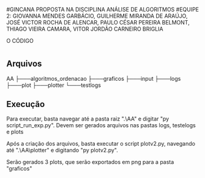 #GINCANA PROPOSTA NA DISCIPLINA ANÁLISE DE ALGORITMOS
#EQUIPE 2: GIOVANNA MENDES GARBÁCIO, GUILHERME MIRANDA DE ARAÚJO, JOSÉ VICTOR ROCHA DE ALENCAR, PAULO CÉSAR PEREIRA BELMONT, THIAGO VIEIRA CAMARA, VITOR JORDÃO CARNEIRO BRIGLIA

O CÓDIGO
#
## Arquivos
AA
├───algoritmos_ordenacao
├───graficos
├───input
├───logs
├───plot
├───plotter
└───testlogs
## Execução

Para executar, basta navegar até a pasta raiz ".\\AA" e digitar "py script_run_exp.py". Devem ser gerados arquivos nas pastas logs, testelogs e plots

Após a criação dos arquivos, basta executar o script plotv2.py, navegando até ".\\AA\\plotter" e digitando "py plotv2.py".

Serão gerados 3 plots, que serão exportados em png para a pasta "graficos"
